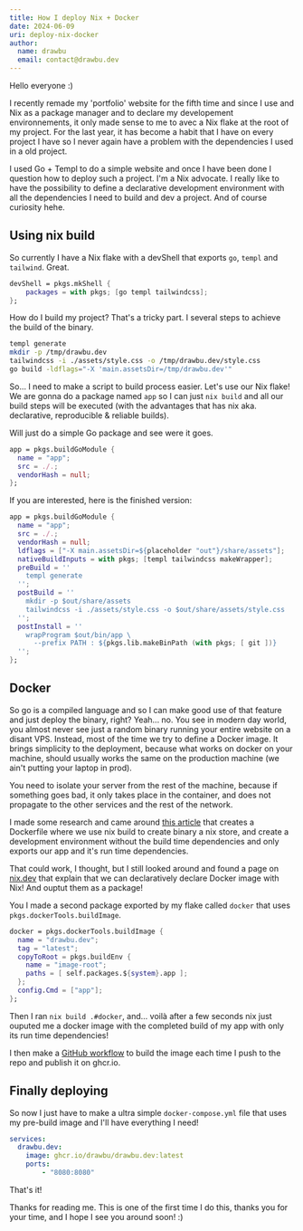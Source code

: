 ```yaml
---
title: How I deploy Nix + Docker
date: 2024-06-09
uri: deploy-nix-docker
author:
  name: drawbu
  email: contact@drawbu.dev
---
```


Hello everyone :)

I recently remade my 'portfolio' website for the fifth time and since I use and Nix as a package manager and to declare my developement environnements, it only made sense to me to avec a Nix flake at the root of my project. For the last year, it has become a habit that I have on every project I have so I never again have a problem with the dependencies I used in a old project.

I used Go + Templ to do a simple website and once I have been done I question how to deploy such a project. I'm a Nix advocate. I really like to have the possibility to define a declarative development environment with all the dependencies I need to build and dev a project. And of course curiosity hehe.

## Using nix build

So currently I have a Nix flake with a devShell that exports `go`, `templ` and `tailwind`.  Great.

```nix
devShell = pkgs.mkShell {
    packages = with pkgs; [go templ tailwindcss];
};
```

How do I build my project?
That's a tricky part. I several steps to achieve the build of the binary.

```sh
templ generate
mkdir -p /tmp/drawbu.dev
tailwindcss -i ./assets/style.css -o /tmp/drawbu.dev/style.css
go build -ldflags="-X 'main.assetsDir=/tmp/drawbu.dev'"
```

So...  I need to make a script to build process easier. Let's use our Nix flake!
We are gonna do a package named `app` so I can just `nix build` and all our build steps will be executed (with the advantages that has nix aka. declarative, reproducible & reliable builds).

Will just do a simple Go package and see were it goes.

```nix
app = pkgs.buildGoModule {
  name = "app";
  src = ./.;
  vendorHash = null;
};
```


If you are interested, here is the finished version:

```nix
app = pkgs.buildGoModule {
  name = "app";
  src = ./.;
  vendorHash = null;
  ldflags = ["-X main.assetsDir=${placeholder "out"}/share/assets"];
  nativeBuildInputs = with pkgs; [templ tailwindcss makeWrapper];
  preBuild = ''
    templ generate
  '';
  postBuild = ''
    mkdir -p $out/share/assets
    tailwindcss -i ./assets/style.css -o $out/share/assets/style.css
  '';
  postInstall = ''
    wrapProgram $out/bin/app \
      --prefix PATH : ${pkgs.lib.makeBinPath (with pkgs; [ git ])}
  '';
};
```

## Docker

So go is a compiled language and so I can make good use of that feature and just deploy the binary, right? Yeah... no. You see in modern day world, you almost never see just a random binary running your entire website on a disant VPS. Instead, most of the time we try to define a Docker image. It brings simplicity to the deployment, because what works on docker on your machine, should usually works the same on the production machine (we ain't putting your laptop in prod).

You need to isolate your server from the rest of the machine, because if something goes bad, it only takes place in the container, and does not propagate to the other services and the rest of the network.

I made some research and came around [this article](https://mitchellh.com/writing/nix-with-dockerfiles) that creates a Dockerfile where we use nix build to create binary a nix store, and create a development environment without the build time dependencies and only exports our app and it's run time dependencies.

That could work, I thought, but I still looked around and found a page on [nix.dev](https://nix.dev/tutorials/nixos/building-and-running-docker-images.html) that explain that we can declaratively declare Docker image with Nix! And ouptut them as a package!

You I made a second package exported by my flake called `docker` that uses `pkgs.dockerTools.buildImage`.

```nix
docker = pkgs.dockerTools.buildImage {
  name = "drawbu.dev";
  tag = "latest";
  copyToRoot = pkgs.buildEnv {
    name = "image-root";
    paths = [ self.packages.${system}.app ];
  };
  config.Cmd = ["app"];
};
```

Then I ran `nix build .#docker`, and... voilà after a few seconds nix just ouputed me a docker image with the completed build of my app with only its run time dependencies!

I then make a [GitHub workflow](https://github.com/drawbu/drawbu.dev/blob/main/.github/workflows/docker.yml) to build the image each time I push to the repo and publish it on ghcr.io.


## Finally deploying

So now I just have to make a ultra simple `docker-compose.yml` file that uses my pre-build image and I'll have everything I need!

```yml
services:
  drawbu.dev:
    image: ghcr.io/drawbu/drawbu.dev:latest
    ports:
        - "8080:8080"
```

That's it!

Thanks for reading me. This is one of the first time I do this, thanks you for your time, and I hope I see you around soon! :)
